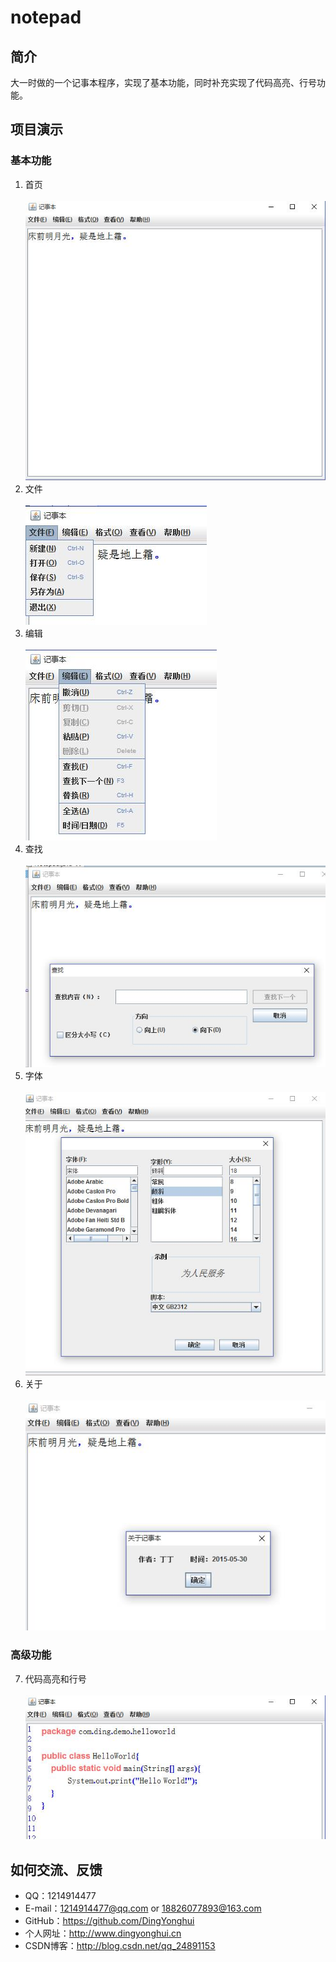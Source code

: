 # notepad
## 简介
大一时做的一个记事本程序，实现了基本功能，同时补充实现了代码高亮、行号功能。

## 项目演示
### 基本功能
1. 首页<br/>  
![](https://github.com/DingYonghui/notepad/blob/master/screenshots/main.jpg)
2. 文件<br/>  
![](https://github.com/DingYonghui/notepad/blob/master/screenshots/file.jpg)
3. 编辑<br/>    
![](https://github.com/DingYonghui/notepad/blob/master/screenshots/edit.jpg)
4. 查找<br/>    
![](https://github.com/DingYonghui/notepad/blob/master/screenshots/find.jpg)
5. 字体<br/>    
![](https://github.com/DingYonghui/notepad/blob/master/screenshots/font.jpg)
6. 关于<br/>    
![](https://github.com/DingYonghui/notepad/blob/master/screenshots/about.jpg)


### 高级功能
7. 代码高亮和行号<br/>    
![](https://github.com/DingYonghui/notepad/blob/master/screenshots/highlight%20and%20more.jpg)

## 如何交流、反馈
- QQ：1214914477
- E-mail：1214914477@qq.com or 18826077893@163.com
- GitHub：https://github.com/DingYonghui
- 个人网址：http://www.dingyonghui.cn
- CSDN博客：http://blog.csdn.net/qq_24891153

